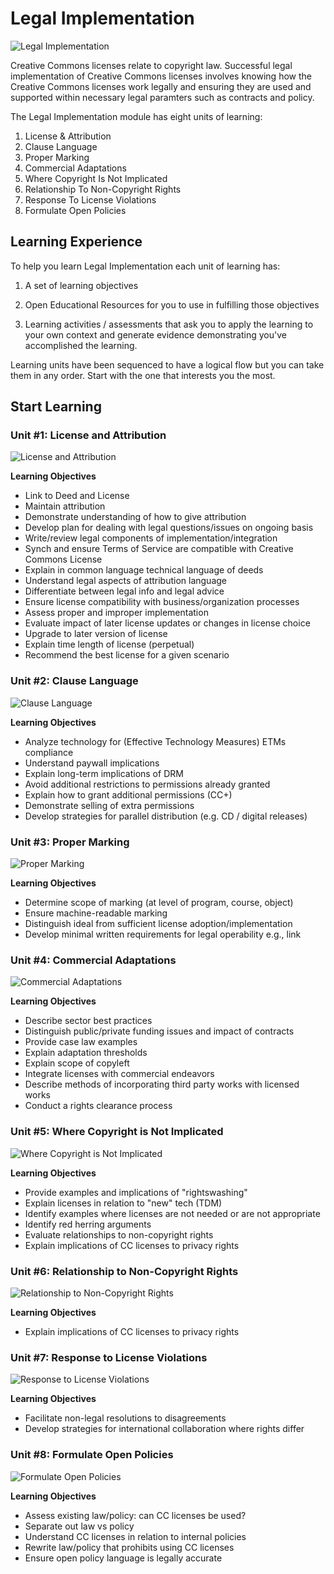 # Legal Implementation

![Legal Implementation](https://github.com/creativecommons/cc-cert-map/blob/master/img/LegalImplementation.jpg "Legal Implementation")

Creative Commons licenses relate to copyright law. Successful legal implementation of Creative Commons licenses involves knowing how the Creative Commons licenses work legally and ensuring they are used and supported within necessary legal paramters such as contracts and policy.  

The Legal Implementation module has eight units of learning:

1. License & Attribution
2. Clause Language
3. Proper Marking
4. Commercial Adaptations
5. Where Copyright Is Not Implicated
6. Relationship To Non-Copyright Rights
7. Response To License Violations
8. Formulate Open Policies

## Learning Experience

To help you learn Legal Implementation each unit of learning has:

1. A set of learning objectives

2. Open Educational Resources for you to use in fulfilling those objectives

3. Learning activities / assessments that ask you to apply the learning to your own context and generate evidence demonstrating you've accomplished the learning. 

Learning units have been sequenced to have a logical flow but you can take them in any order. Start with the one that interests you the most.

## Start Learning

### Unit #1: License and Attribution

![License and Attribution](https://github.com/creativecommons/cc-cert-map/blob/master/img/LicenseAttribution.jpg "License and Attribution")

**Learning Objectives**
  * Link to Deed and License
  * Maintain attribution
  * Demonstrate understanding of how to give attribution
  * Develop plan for dealing with legal questions/issues on ongoing basis
  * Write/review legal components of implementation/integration
  * Synch and ensure Terms of Service are compatible with Creative Commons License
  * Explain in common language technical language of deeds
  * Understand legal aspects of attribution language
  * Differentiate between legal info and legal advice
  * Ensure license compatibility with business/organization processes
  * Assess proper and improper implementation
  * Evaluate impact of later license updates or changes in license choice
  * Upgrade to later version of license
  * Explain time length of license (perpetual)
  * Recommend the best license for a given scenario
  
### Unit #2: Clause Language

![Clause Language](https://github.com/creativecommons/cc-cert-map/blob/master/img/ClauseLanguage.jpg "Clause Language")

**Learning Objectives**
  * Analyze technology for (Effective Technology Measures) ETMs compliance
  * Understand paywall implications
  * Explain long-term implications of DRM
  * Avoid additional restrictions to permissions already granted
  * Explain how to grant additional permissions (CC+)
  * Demonstrate selling of extra permissions
  * Develop strategies for parallel distribution (e.g. CD / digital releases)

### Unit #3: Proper Marking

![Proper Marking](https://github.com/creativecommons/cc-cert-map/blob/master/img/ProperMarking.jpg "Proper Marking")

**Learning Objectives**  
  * Determine scope of marking (at level of program, course, object)
  * Ensure machine-readable marking
  * Distinguish ideal from sufficient license adoption/implementation
  * Develop minimal written requirements for legal operability e.g., link
  
### Unit #4: Commercial Adaptations

![Commercial Adaptations](https://github.com/creativecommons/cc-cert-map/blob/master/img/CommercialAdaptations.jpg "Commercial Adaptations")

**Learning Objectives**   
  * Describe sector best practices
  * Distinguish public/private funding issues and impact of contracts
  * Provide case law examples
  * Explain adaptation thresholds
  * Explain scope of copyleft
  * Integrate licenses with commercial endeavors
  * Describe methods of incorporating third party works with licensed works
  * Conduct a rights clearance process
  
### Unit #5: Where Copyright is Not Implicated

![Where Copyright is Not Implicated](https://github.com/creativecommons/cc-cert-map/blob/master/img/CopyrightNotImplicated.jpg "Where Copyright is Not Implicated")

**Learning Objectives**  
  * Provide examples and implications of "rightswashing"
  * Explain licenses in relation to "new" tech (TDM)
  * Identify examples where licenses are not needed or are not appropriate
  * Identify red herring arguments
  * Evaluate relationships to non-copyright rights
  * Explain implications of CC licenses to privacy rights
  
### Unit #6: Relationship to Non-Copyright Rights

![Relationship to Non-Copyright Rights](https://github.com/creativecommons/cc-cert-map/blob/master/img/RelationshipToNonC.jpg "Relationship to Non-Copyright Rights")

**Learning Objectives**  
  * Explain implications of CC licenses to privacy rights
 
### Unit #7: Response to License Violations

![Response to License Violations](https://github.com/creativecommons/cc-cert-map/blob/master/img/ResponseToViolations.jpg "Response to License Violations")

**Learning Objectives**  
  * Facilitate non-legal resolutions to disagreements
  * Develop strategies for international collaboration where rights differ
  
### Unit #8: Formulate Open Policies

![Formulate Open Policies](https://github.com/creativecommons/cc-cert-map/blob/master/img/FormulateOpenPolicies.jpg "Formulate Open Policies")

**Learning Objectives**  
  * Assess existing law/policy: can CC licenses be used?
  * Separate out law vs policy
  * Understand CC licenses in relation to internal policies
  * Rewrite law/policy that prohibits using CC licenses
  * Ensure open policy language is legally accurate



